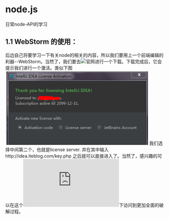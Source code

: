 # node.js
日常node-API的学习
## 1.1 WebStorm 的使用：
后边自己将要学习一下有关node的相关的内容，所以我们要用上一个前端编辑的利器--WebStorm。当然了，我们要去![官网](https://www.jetbrains.com/webstorm/)进行一个下载。下载完成后，它会提示我们进行一个激活。类似下图
![image](images/1.png)
我们选择中间第二个，也就是license server. 并在其中输入http://idea.iteblog.com/key.php 之后就可以直接进入了。当然了，感兴趣的可以在这个![链接](https://www.iteblog.com/archives/1542.html)下访问到更加全面的破解过程。<br/>